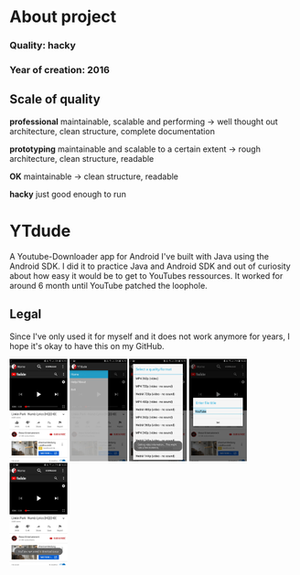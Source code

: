 # About project
### Quality: **hacky**
### Year of creation: 2016

## Scale of quality
**professional**
maintainable, scalable and performing -> well thought out architecture, clean structure, complete documentation

**prototyping**
maintainable and scalable to a certain extent -> rough architecture, clean structure, readable

**OK**
maintainable -> clean structure, readable

**hacky**
just good enough to run

# YTdude
A Youtube-Downloader app for Android I've built with Java using the Android SDK. I did it to practice Java and Android SDK and out of curiosity about how easy it would be to get to YouTubes ressources. It worked for around 6 month until YouTube patched the loophole.

## Legal
Since I've only used it for myself and it does not work anymore for years, I hope it's okay to have this on my GitHub.

<p float="left">
	<img src="readme-img/YTdude-1.jpg" width="20%">
	<img src="readme-img/YTdude-2.jpg" width="20%">
	<img src="readme-img/YTdude-3.jpg" width="20%">
	<img src="readme-img/YTdude-4.jpg" width="20%">
	<img src="readme-img/YTdude-5.jpg" width="20%">
</p>